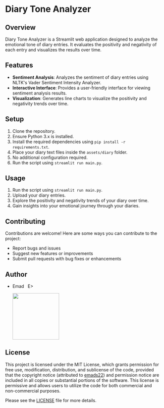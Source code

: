 # Diary Tone Analyzer

## Overview
Diary Tone Analyzer is a Streamlit web application designed to analyze the emotional tone of diary entries. It evaluates the positivity and negativity of each entry and visualizes the results over time.

## Features
- **Sentiment Analysis**: Analyzes the sentiment of diary entries using NLTK's Vader Sentiment Intensity Analyzer.
- **Interactive Interface**: Provides a user-friendly interface for viewing sentiment analysis results.
- **Visualization**: Generates line charts to visualize the positivity and negativity trends over time.

## Setup
1. Clone the repository.
2. Ensure Python 3.x is installed.
3. Install the required dependencies using `pip install -r requirements.txt`.
4. Place your diary text files inside the `assets/diary` folder.
5. No additional configuration required.
6. Run the script using `streamlit run main.py`.

## Usage
1. Run the script using `streamlit run main.py`.
2. Upload your diary entries.
3. Explore the positivity and negativity trends of your diary over time.
4. Gain insights into your emotional journey through your diaries.

## Contributing
Contributions are welcome! Here are some ways you can contribute to the project:
- Report bugs and issues
- Suggest new features or improvements
- Submit pull requests with bug fixes or enhancements

## Author
- Emad &nbsp; E>
  
  [<img src="https://img.shields.io/badge/GitHub-Profile-blue?logo=github" width="150">](https://github.com/emads22)

## License
This project is licensed under the MIT License, which grants permission for free use, modification, distribution, and sublicense of the code, provided that the copyright notice (attributed to [emads22](https://github.com/emads22)) and permission notice are included in all copies or substantial portions of the software. This license is permissive and allows users to utilize the code for both commercial and non-commercial purposes.

Please see the [LICENSE](LICENSE) file for more details.